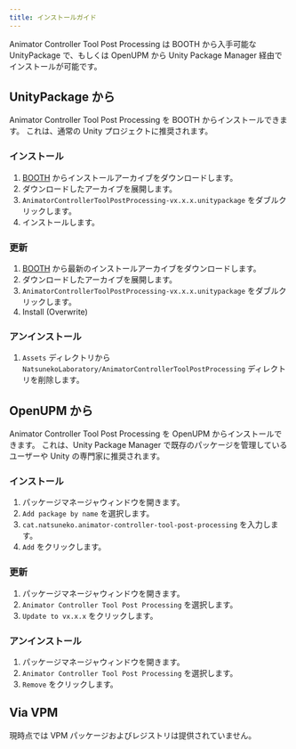 ```yaml
---
title: インストールガイド
---
```


Animator Controller Tool Post Processing は BOOTH から入手可能な UnityPackage で、もしくは OpenUPM から Unity Package Manager 経由でインストールが可能です。

## UnityPackage から

Animator Controller Tool Post Processing を BOOTH からインストールできます。
これは、通常の Unity プロジェクトに推奨されます。

### インストール

1. [BOOTH](https://natsuneko-vrc.booth.pm/items/3853091) からインストールアーカイブをダウンロードします。
2. ダウンロードしたアーカイブを展開します。
3. `AnimatorControllerToolPostProcessing-vx.x.x.unitypackage` をダブルクリックします。
4. インストールします。

### 更新

1. [BOOTH](https://natsuneko-vrc.booth.pm/items/3853091) から最新のインストールアーカイブをダウンロードします。
2. ダウンロードしたアーカイブを展開します。
3. `AnimatorControllerToolPostProcessing-vx.x.x.unitypackage` をダブルクリックします。
4. Install (Overwrite)

### アンインストール

1. `Assets` ディレクトリから `NatsunekoLaboratory/AnimatorControllerToolPostProcessing` ディレクトリを削除します。

## OpenUPM から

Animator Controller Tool Post Processing を OpenUPM からインストールできます。
これは、Unity Package Manager で既存のパッケージを管理しているユーザーや Unity の専門家に推奨されます。

### インストール

1. パッケージマネージャウィンドウを開きます。
2. `Add package by name` を選択します。
3. `cat.natsuneko.animator-controller-tool-post-processing` を入力します。
4. `Add` をクリックします。

### 更新

1. パッケージマネージャウィンドウを開きます。
2. `Animator Controller Tool Post Processing` を選択します。
3. `Update to vx.x.x` をクリックします。

### アンインストール

1. パッケージマネージャウィンドウを開きます。
2. `Animator Controller Tool Post Processing` を選択します。
3. `Remove` をクリックします。

## Via VPM

現時点では VPM パッケージおよびレジストリは提供されていません。
